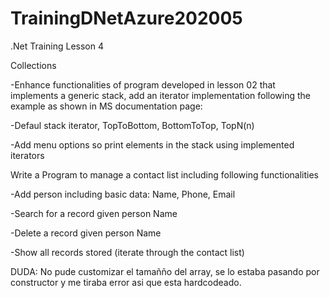# TrainingDNetAzure202005
.Net Training Lesson 4

Collections

-Enhance functionalities of program developed in lesson 02 that implements a generic stack, add an iterator implementation following the example as shown in MS documentation page:

-Defaul stack iterator, TopToBottom, BottomToTop, TopN(n)

-Add menu options so print elements in the stack using implemented iterators



Write a Program to manage a contact list including following functionalities

-Add person including basic data: Name, Phone, Email

-Search for a record given person Name

-Delete a record given person Name

-Show all records stored (iterate through the contact list)

DUDA: No pude customizar el tamañño del array, se lo estaba pasando por constructor y me tiraba error asi que esta hardcodeado.
